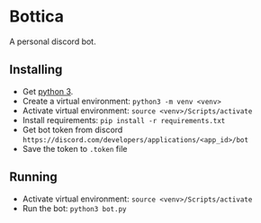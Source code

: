 # Bottica

A personal discord bot.

## Installing

- Get [python 3](https://www.python.org/downloads/).
- Create a virtual environment: `python3 -m venv <venv>`
- Activate virtual environment: `source <venv>/Scripts/activate`
- Install requirements: `pip install -r requirements.txt`
- Get bot token from discord `https://discord.com/developers/applications/<app_id>/bot`
- Save the token to `.token` file

## Running

- Activate virtual environment: `source <venv>/Scripts/activate`
- Run the bot: `python3 bot.py`
